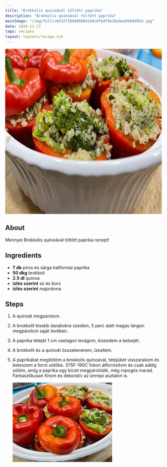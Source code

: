 ```yaml
---
title: "Brokkolis quinoával töltött paprika"
description: "Brokkolis quinoával töltött paprika"
mainImage: "/img/full/c6532f109d86604168c0f6dfde26e9ae858dd95d.jpg"
date: 2020-11-27
tags: recipes
layout: layouts/recipe.njk
---
```

                        
<p align="center"><a href="https://cookpad.com/hu/receptek/14120514-brokkolis-quinoaval-toltott-paprika" rel="Recipe source page"><img width="751" height="532" src="/img/full/c6532f109d86604168c0f6dfde26e9ae858dd95d.jpg"/></a></p>

## About
Mennyei Brokkolis quinoával töltött paprika recept! 

>  

## Ingredients
* **7 db** piros és sárga kaliforniai paprika
* **50 dkg** brokkoli
* **2.5 dl** quinoa
* **ízlés szerint** só és bors
* **ízlés szerint** majoránna

## Steps

1. A quinoát megpárolom.
 
    <div style="clear: both"/>

2. A brokkolit kisebb darabokra szedem, 5 perc alatt magas lángon megpárolom saját levében.
 
    <div style="clear: both"/>

3. A paprika tetejét 1 cm vastagon levágom, kiszedem a belsejét.
 
    <div style="clear: both"/>

4. A brokkolit és a quinoát összekeverem, ízesítem.
 
    <div style="clear: both"/>

5. A paprikákat megtöltöm a brokkolis quinoával, tetejüket visszarakom és beteszem a forró sütőbe. 375F-190C fokon átforrósítom és csak addig sütöm, amíg a paprika egy kicsit megpárolódik, még ropogós marad. Fantasztikusan finom és dekoratív az ünnepi asztalon is.
 
    <p><img width="320" height="256" align="left" src="/img/full/9d4d226869e977bbdaae79b3d1a959009e9aca2b.jpg"/></p><div style="clear: both"/>

